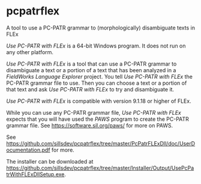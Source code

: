 # pcpatrflex
A tool to use a PC-PATR grammar to (morphologically) disambiguate texts in FLEx

*Use PC-PATR with FLEx* is a 64-bit Windows program.  It does not run on any other platform.

*Use PC-PATR with FLEx* is a tool that can use a PC-PATR grammar to disambiguate a text or a portion of a text that has been analyzed
in a *FieldWorks Language Explorer* project. You tell *Use PC-PATR with FLEx* the PC-PATR grammar file to use.
Then you can choose a text or a portion of that text and ask *Use PC-PATR with FLEx* to try and disambiguate it.

*Use PC-PATR with FLEx* is compatible with version 9.1.18 or higher of FLEx.

While you can use any PC-PATR grammar file, *Use PC-PATR with FLEx* expects that you will have used the *PAWS* program to create 
the PC-PATR grammar file. See https://software.sil.org/paws/ for more on PAWS.

See https://github.com/sillsdev/pcpatrflex/tree/master/PcPatrFLExDll/doc/UserDocumentation.pdf for more.

The installer can be downloaded at https://github.com/sillsdev/pcpatrflex/tree/master/Installer/Output/UsePcPatrWithFLExDllSetup.exe.
